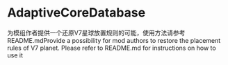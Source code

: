 # AdaptiveCoreDatabase
为模组作者提供一个还原V7星球放置规则的可能，使用方法请参考README.mdProvide a possibility for mod authors to restore the placement rules of V7 planet. Please refer to README.md for instructions on how to use it
